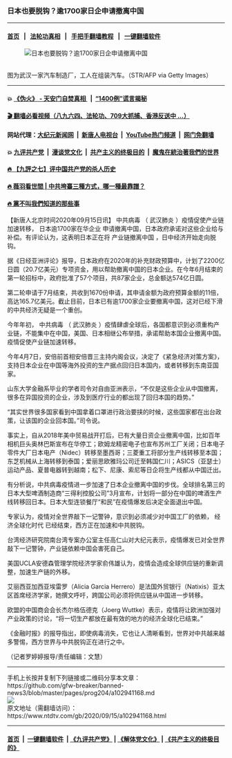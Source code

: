 ### 日本也要脱钩？逾1700家日企申请撤离中国
------------------------

#### [首页](https://github.com/gfw-breaker/banned-news3/blob/master/README.md) &nbsp;&nbsp;|&nbsp;&nbsp; [法轮功真相](https://github.com/begood0513/basic/blob/master/README.md)  &nbsp;&nbsp;|&nbsp;&nbsp; [手把手翻墙教程](https://github.com/gfw-breaker/guides/wiki)  &nbsp;&nbsp;|&nbsp;&nbsp; [一键翻墙软件](https://github.com/gfw-breaker/nogfw/blob/master/README.md)  



<div><div class="featured_image">
 <figure>
  <img alt="日本也要脱钩？逾1700家日企申请撤离中国" src="https://i.ntdtv.com/assets/uploads/2020/09/GettyImages-1228519639-800x450.jpg"/>
 </figure><br/>
 <span class="caption">
  图为武汉一家汽车制造厂，工人在组装汽车。（STR/AFP via Getty Images）
 </span>
</div>
</div><hr/>

#### 💥 [《伪火》 - 天安门自焚真相 ](http://158.247.203.241:10000/videos/blog/weihuo.html)&nbsp; |&nbsp; [“1400例”谎言揭秘  ](http://158.247.203.241:10000/videos/blog/jiexi1400.html)

#### [ 🎬  翻墙必看视频（八九六四、法轮功、709大抓捕、香港反送中 ...）](https://github.com/gfw-breaker/links/blob/master/banned.md)

#### 网站代理：[大纪元新闻网](http://158.247.203.241:10080/gb/) &nbsp;|&nbsp; [新唐人电视台](http://158.247.203.241:8808/gb/)  &nbsp;|&nbsp; [YouTube热门频道](http://158.247.203.241/youtube.html) &nbsp;|&nbsp; [网门免翻墙](http://158.247.203.241:11000/show.aspx?name=ogHome)

#### 💥 [九评共产党](http://158.247.203.241:10000/videos/res/jiuping/)&nbsp; |&nbsp; [漫谈党文化](http://158.247.203.241:10000/videos/res/mtdwh/)&nbsp; |&nbsp; [共产主义的终极目的](http://158.247.203.241:10000/videos/res/zjmd/)&nbsp; |&nbsp; [魔鬼在統治著我們的世界](http://158.247.203.241:10000/videos/res/TheSpecter/)  

#### [ 🔥  【九評之七】评中国共产党的杀人历史](http://158.247.203.241:10000/videos/news/../res/jiuping/index.html)

#### [ 🔥  薇羽看世間 | 中共垮臺三種方式，哪一種最靠譜？](http://158.247.203.241:10000/videos/news/weiyu01.html)

#### [ 🔥  黨不叫我們知道的那些事](http://158.247.203.241:10000/videos/news/truth02.html)

<div><div class="post_content" itemprop="articleBody">
 <p>
  【新唐人北京时间2020年09月15日讯】
  <ok href="https://www.ntdtv.com/gb/中共病毒.htm">
   中共病毒
  </ok>
  （
  <ok href="https://www.ntdtv.com/gb/武汉肺炎.htm">
   武汉肺炎
  </ok>
  ）疫情促使产业链加速转移，
  <ok href="https://www.ntdtv.com/gb/日本逾1700家在华企业.htm">
   日本逾1700家在华企业
  </ok>
  申请撤离中国，日本政府承诺对这些企业给与补偿。有评论认为，这表明日本正在将
  <ok href="https://www.ntdtv.com/gb/产业链撤离中国.htm">
   产业链撤离中国
  </ok>
  ，日中经济开始走向脱钩。
 </p>
 <p>
  据《日经亚洲评论》报导，日本政府在2020年的补充财政预算中，计划了2200亿日圆（20.7亿美元）专项资金，用以帮助撤离中国的日本企业。在今年6月结束的第一轮招标中，政府批准了57个项目，共87家企业，总金额达574亿日圆。
 </p>
 <p>
  第二轮申请于7月结束，共收到1670份申请，其申请金额为政府预算金额的11倍，高达165.7亿美元。截止目前，日本已有逾1700家企业要撤离中国，这对已经下滑的中共经济无疑是一个重创。
 </p>
 <p>
  今年年初，
  <ok href="https://www.ntdtv.com/gb/中共病毒.htm">
   中共病毒
  </ok>
  （
  <ok href="https://www.ntdtv.com/gb/武汉肺炎.htm">
   武汉肺炎
  </ok>
  ）疫情肆虐全球后，各国都意识到必须重构产业链，不能集中在中国，美国、日本相继公布举措，承诺帮助本国企业撤离中国。疫情促使产业链加速转移。
 </p>
 <p>
  今年4月7日，安倍前首相安倍晋三主持内阁会议，决定了《紧急经济对策方案》，支持日本企业在中国等海外投资的生产据点回归日本国内，或者转移到东南亚国家。
 </p>
 <p>
  山东大学金融系毕业的学者司令对自由亚洲表示，“不仅是这些企业从中国撤离，很多在异国投资的企业，涉及到医疗行业的都出现了回归本国的趋势。”
 </p>
 <p>
  “其实世界很多国家看到中国拿着口罩进行政治要挟的时候，这些国家都在出台政策，让该国的企业回本国。”司令说。
 </p>
 <p>
  事实上，自从2018年美中贸易战开打后，已有大量日资企业撤离中国，比如百年相机巨头奥林巴斯宣布在华停工；欧姆龙精密电子也宣布苏州工厂关闭；日本电子零件大厂日本电产（Nidec）转移至墨西哥；三菱重工将部分生产线转移至本国；东芝机械从上海转移到泰国；爱丽思欧雅玛公司迁至韩国仁川；ASICS（亚瑟士）运动产品、夏普电器转到越南；松下、尼康、索尼等日企将生产线都从中国迁出。
 </p>
 <p>
  有分析说，中共病毒疫情进一步加速了日本企业撤离中国的步伐。全球排名第三的日本大型啤酒制造商“三得利控股公司”3月宣布，计划将一部分在中国的啤酒生产线转移回日本。日本大型连锁餐厅“和民”在疫情爆发后决定全面退出中国。
 </p>
 <p>
  专家认为，疫情对全世界敲下一记警钟，意识到必须减少对中国工厂的依赖，
  <ok href="https://www.ntdtv.com/gb/经济全球化时代.htm">
   经济全球化时代
  </ok>
  已经结束，西方正在加速和中共脱钩。
 </p>
 <p>
  台湾经济研究院南台湾专案办公室主任高仁山对大纪元表示，疫情爆发已对全世界敲下一记警钟，产业链依赖中国会害死自己。
 </p>
 <p>
  美国UCLA安德森管理学院经济学家俞伟雄认为，疫情会造成全球供应链的重新调整，加速生产链的外移。
 </p>
 <p>
  艾丽西亚加西亚埃雷罗（Alicia Garcia Herrero）是法国外贸银行（Natixis）亚太区首席经济学家，她撰文呼吁，跨国公司必须将供应链从中国进一步转移。
 </p>
 <p>
  欧盟的中国商会会长杰尔格伍德克（Joerg Wuttke）表示，疫情将让欧洲加强对产业政策的讨论，“将一切生产都放在最有效的地方的经济全球化已结束。”
 </p>
 <p>
  《金融时报》的报导指出，即使病毒消失，它也让人清晰看到，世界对中共越来越多警惕，西方世界与中共脱钩正在进行之中。
 </p>
 <p>
  （记者罗婷婷报导/责任编辑：文慧）
 </p>
 <div class="single_ad">
 </div>
</div>
</div>
<hr/>
手机上长按并复制下列链接或二维码分享本文章：<br/>
https://github.com/gfw-breaker/banned-news3/blob/master/pages/prog204/a102941168.md <br/>
<a href='https://github.com/gfw-breaker/banned-news3/blob/master/pages/prog204/a102941168.md'><img src='https://github.com/gfw-breaker/banned-news3/blob/master/pages/prog204/a102941168.md.png'/></a> <br/>
原文地址（需翻墙访问）：https://www.ntdtv.com/gb/2020/09/15/a102941168.html


------------------------
#### [首页](https://github.com/gfw-breaker/banned-news3/blob/master/README.md) &nbsp;|&nbsp; [一键翻墙软件](https://github.com/gfw-breaker/nogfw/blob/master/README.md) &nbsp;| [《九评共产党》](https://github.com/gfw-breaker/9ping.md/blob/master/README.md#九评之一评共产党是什么) | [《解体党文化》](https://github.com/gfw-breaker/jtdwh.md/blob/master/README.md) | [《共产主义的终极目的》](https://github.com/gfw-breaker/gczydzjmd.md/blob/master/README.md)


<img src='http://gfw-breaker.win/banned-news3/pages/prog204/a102941168.md' width='0px' height='0px'/>